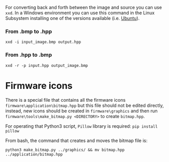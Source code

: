 For converting back and forth between the image and source you can use `xxd`. In a Windows environment you can use this command in the Linux Subsystem installing one of the versions available (i.e. [Ubuntu](https://ubuntu.com/tutorials/tutorial-ubuntu-on-windows#1-overview)). 

### From .bmp to .hpp
`xxd -i input_image.bmp output.hpp`

### From .hpp to .bmp
`xxd -r -p input.hpp output_image.bmp `

# Firmware icons

There is a special file that contains all the firmware icons `firmware\application\bitmap.hpp` but this file should not be edited directly, instead, new icons should be created in `firmware\graphics` and then run `firmware\tools\make_bitmap.py <DIRECTORY>` to create `bitmap.hpp`.

For operating that Python3 script, `Pillow` library is required: `pip install pillow`

From bash, the command that creates and moves the bitmap file is:

`python3 make_bitmap.py ../graphics/ && mv bitmap.hpp ../application/bitmap.hpp`
